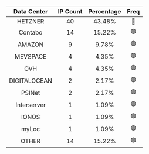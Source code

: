 | Data Center | IP Count | Percentage | Freq |
|:------------:|:--------:|:-----------:|:-----:|
| HETZNER | 40 | 43.48% | 🔴 |
| Contabo | 14 | 15.22% | 🟢 |
| AMAZON | 9 | 9.78% | 🟢 |
| MEVSPACE | 4 | 4.35% | 🟢 |
| OVH | 4 | 4.35% | 🟢 |
| DIGITALOCEAN | 2 | 2.17% | 🟢 |
| PSINet | 2 | 2.17% | 🟢 |
| Interserver | 1 | 1.09% | 🟢 |
| IONOS | 1 | 1.09% | 🟢 |
| myLoc | 1 | 1.09% | 🟢 |
| OTHER | 14 | 15.22% | 🟢 |